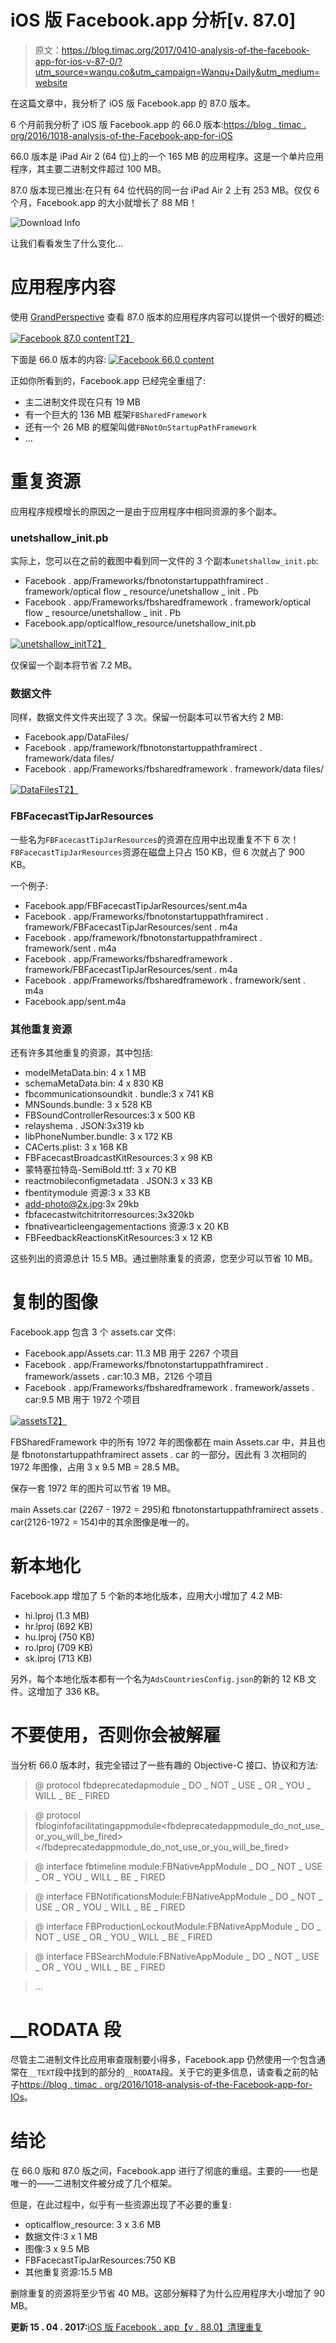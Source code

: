 # iOS 版 Facebook.app 分析[v. 87.0]

> 原文：<https://blog.timac.org/2017/0410-analysis-of-the-facebook-app-for-ios-v-87-0/?utm_source=wanqu.co&utm_campaign=Wanqu+Daily&utm_medium=website>

在这篇文章中，我分析了 iOS 版 Facebook.app 的 87.0 版本。

6 个月前我分析了 iOS 版 Facebook.app 的 66.0 版本:[https://blog . timac . org/2016/1018-analysis-of-the-Facebook-app-for-iOS](https://blog.timac.org/2016/1018-analysis-of-the-facebook-app-for-ios)

66.0 版本是 iPad Air 2 (64 位)上的一个 165 MB 的应用程序。这是一个单片应用程序，其主要二进制文件超过 100 MB。

87.0 版本现已推出:在只有 64 位代码的同一台 iPad Air 2 上有 253 MB。仅仅 6 个月，Facebook.app 的大小就增长了 88 MB！

![Download Info](img/34255c73ae4d75f5f1a5b0a60c58d0f5.png)

让我们看看发生了什么变化…

# 应用程序内容

使用 [GrandPerspective](http://grandperspectiv.sourceforge.net) 查看 87.0 版本的应用程序内容可以提供一个很好的概述:

[![Facebook 87.0 content](img/b0bcd49d72c719f8dea6e67e90aafaff.png)T2】](GrandPerspective.png)

下面是 66.0 版本的内容: [![Facebook 66.0 content](img/97daa80410df31b4bb1a9835c4e88f18.png)](GrandPerspective66.png)

正如你所看到的，Facebook.app 已经完全重组了:

*   主二进制文件现在只有 19 MB
*   有一个巨大的 136 MB 框架`FBSharedFramework`
*   还有一个 26 MB 的框架叫做`FBNotOnStartupPathFramework`
*   …

# 重复资源

应用程序规模增长的原因之一是由于应用程序中相同资源的多个副本。

### unetshallow_init.pb

实际上，您可以在之前的截图中看到同一文件的 3 个副本`unetshallow_init.pb`:

*   Facebook . app/Frameworks/fbnotonstartuppathframirect . framework/optical flow _ resource/unetshallow _ init . Pb
*   Facebook . app/Frameworks/fbsharedframework . framework/optical flow _ resource/unetshallow _ init . Pb
*   Facebook.app/opticalflow_resource/unetshallow_init.pb

[![unetshallow_init](img/e798476580c398a7aa534434866312be.png)T2】](unetshallow_init.png)

仅保留一个副本将节省 7.2 MB。

### 数据文件

同样，数据文件文件夹出现了 3 次。保留一份副本可以节省大约 2 MB:

*   Facebook.app/DataFiles/
*   Facebook . app/framework/fbnotonstartuppathframirect . framework/data files/
*   Facebook . app/Frameworks/fbsharedframework . framework/data files/

[![DataFiles](img/dcc104a39523b8b30a9fc7204f958147.png)T2】](DataFiles.png)

### FBFacecastTipJarResources

一些名为`FBFacecastTipJarResources`的资源在应用中出现重复不下 6 次！`FBFacecastTipJarResources`资源在磁盘上只占 150 KB，但 6 次就占了 900 KB。

一个例子:

*   Facebook.app/FBFacecastTipJarResources/sent.m4a
*   Facebook . app/Frameworks/fbnotonstartuppathframirect . framework/FBFacecastTipJarResources/sent . m4a
*   Facebook . app/framework/fbnotonstartuppathframirect . framework/sent . m4a
*   Facebook . app/Frameworks/fbsharedframework . framework/FBFacecastTipJarResources/sent . m4a
*   Facebook . app/Frameworks/fbsharedframework . framework/sent . m4a
*   Facebook.app/sent.m4a

### 其他重复资源

还有许多其他重复的资源，其中包括:

*   modelMetaData.bin: 4 x 1 MB
*   schemaMetaData.bin: 4 x 830 KB
*   fbcommunicationsoundkit . bundle:3 x 741 KB
*   MNSounds.bundle: 3 x 528 KB
*   FBSoundControllerResources:3 x 500 KB
*   relayshema . JSON:3x319 kb
*   libPhoneNumber.bundle: 3 x 172 KB
*   CACerts.plist: 3 x 168 KB
*   FBFacecastBroadcastKitResources:3 x 98 KB
*   蒙特塞拉特岛-SemiBold.ttf: 3 x 70 KB
*   reactmobileconfigmetadata . JSON:3 x 33 KB
*   fbentitymodule 资源:3 x 33 KB
*   [add-photo@2x.jpg](mailto:add-photo@2x.jpg):3x 29kb
*   fbfacecastwitchitritorresources:3x320kb
*   fbnativearticleengagementactions 资源:3 x 20 KB
*   FBFeedbackReactionsKitResources:3 x 12 KB

这些列出的资源总计 15.5 MB。通过删除重复的资源，您至少可以节省 10 MB。

# 复制的图像

Facebook.app 包含 3 个 assets.car 文件:

*   Facebook.app/Assets.car: 11.3 MB 用于 2267 个项目
*   Facebook . app/Frameworks/fbnotonstartuppathframirect . framework/assets . car:10.3 MB，2126 个项目
*   Facebook . app/Frameworks/fbsharedframework . framework/assets . car:9.5 MB 用于 1972 个项目

[![assets](img/7932e6ef765bf90e4cd8a687a21cd035.png)T2】](assets.png)

FBSharedFramework 中的所有 1972 年的图像都在 main Assets.car 中，并且也是 fbnotonstartuppathframirect assets . car 的一部分。因此有 3 次相同的 1972 年图像，占用 3 x 9.5 MB = 28.5 MB。

保存一套 1972 年的图片可以节省 19 MB。

main Assets.car (2267 - 1972 = 295)和 fbnotonstartuppathframirect assets . car(2126-1972 = 154)中的其余图像是唯一的。

# 新本地化

Facebook.app 增加了 5 个新的本地化版本，应用大小增加了 4.2 MB:

*   hi.lproj (1.3 MB)
*   hr.lproj (692 KB)
*   hu.lproj (750 KB)
*   ro.lproj (709 KB)
*   sk.lproj (713 KB)

另外，每个本地化版本都有一个名为`AdsCountriesConfig.json`的新的 12 KB 文件。这增加了 336 KB。

# 不要使用，否则你会被解雇

当分析 66.0 版本时，我完全错过了一些有趣的 Objective-C 接口、协议和方法:

> @ protocol fbdeprecatedapmodule _ DO _ NOT _ USE _ OR _ YOU _ WILL _ BE _ FIRED

> @ protocol fbloginfofacilitatingappmodule<fbdeprecatedappmodule_do_not_use_or_you_will_be_fired></fbdeprecatedappmodule_do_not_use_or_you_will_be_fired>

> @ interface fbtimeline module:FBNativeAppModule _ DO _ NOT _ USE _ OR _ YOU _ WILL _ BE _ FIRED

> @ interface FBNotificationsModule:FBNativeAppModule _ DO _ NOT _ USE _ OR _ YOU _ WILL _ BE _ FIRED

> @ interface FBProductionLockoutModule:FBNativeAppModule _ DO _ NOT _ USE _ OR _ YOU _ WILL _ BE _ FIRED

> @ interface FBSearchModule:FBNativeAppModule _ DO _ NOT _ USE _ OR _ YOU _ WILL _ BE _ FIRED

> …

# __RODATA 段

尽管主二进制文件比应用审查限制要小得多，Facebook.app 仍然使用一个包含通常在`__TEXT`段中找到的部分的`__RODATA`段。关于它的更多信息，请查看之前的帖子[https://blog . timac . org/2016/1018-analysis-of-the-Facebook-app-for-IOs](https://blog.timac.org/2016/1018-analysis-of-the-facebook-app-for-ios)。

# 结论

在 66.0 版和 87.0 版之间，Facebook.app 进行了彻底的重组。主要的——也是唯一的——二进制文件被分成了几个框架。

但是，在此过程中，似乎有一些资源出现了不必要的重复:

*   opticalflow_resource: 3 x 3.6 MB
*   数据文件:3 x 1 MB
*   图像:3 x 9.5 MB
*   FBFacecastTipJarResources:750 KB
*   其他重复资源:15.5 MB

删除重复的资源将至少节省 40 MB。这部分解释了为什么应用程序大小增加了 90 MB。

**更新 15 . 04 . 2017:**[iOS 版 Facebook . app【v . 88.0】清理重复](https://blog.timac.org/2017/0415-facebook-app-for-ios-v-88-0-cleans-up-duplicates)